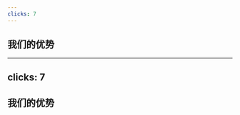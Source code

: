 ```yaml
---
clicks: 7
---
```


## 我们的优势

<advantage />

<!-- <v-clicks>

- 组件粒度的权限管理
- 页签模式
- 多级菜单
- 多种布局方式
- 个性化主题
- 国际化
- 可视化创建菜单
- 可视化创建角色、权限
- ...

</v-clicks> -->

---
clicks: 7
---

## 我们的优势

<Stack />


<!--
后端我们采用了Nest.js

前端使用的是 Vue.js 3.0 与 Typescript

打包工具我们选择了Vite, 但考虑到可能用户还有其他需求, 我们也兼容了 

Webpack,Rspack,Farm 

到这里 GaoNeng-wWw 的PPT结束, 进入演示阶段

- 创建TinyPro
- 创建一个菜单
- 创建一个国际化项
- 创建一个权限
- 创建一个角色
- 创建一个用户, 绑定刚刚创建的角色
-->